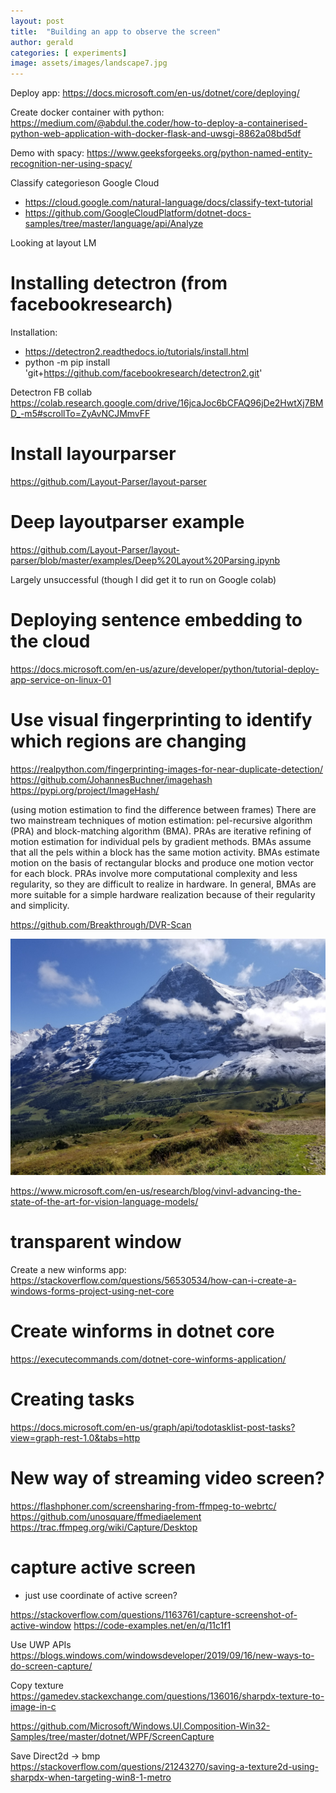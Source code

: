 ```yaml
---
layout: post
title:  "Building an app to observe the screen"
author: gerald
categories: [ experiments]
image: assets/images/landscape7.jpg
---
```


Deploy app: https://docs.microsoft.com/en-us/dotnet/core/deploying/

Create docker container with python: https://medium.com/@abdul.the.coder/how-to-deploy-a-containerised-python-web-application-with-docker-flask-and-uwsgi-8862a08bd5df

Demo with spacy: https://www.geeksforgeeks.org/python-named-entity-recognition-ner-using-spacy/

Classify categorieson Google Cloud
- https://cloud.google.com/natural-language/docs/classify-text-tutorial
- https://github.com/GoogleCloudPlatform/dotnet-docs-samples/tree/master/language/api/Analyze

Looking at layout LM

# Installing detectron (from facebookresearch)

Installation:
- https://detectron2.readthedocs.io/tutorials/install.html
- python -m pip install 'git+https://github.com/facebookresearch/detectron2.git'

Detectron FB collab
https://colab.research.google.com/drive/16jcaJoc6bCFAQ96jDe2HwtXj7BMD_-m5#scrollTo=ZyAvNCJMmvFF


# Install layourparser
https://github.com/Layout-Parser/layout-parser

# Deep layoutparser example
https://github.com/Layout-Parser/layout-parser/blob/master/examples/Deep%20Layout%20Parsing.ipynb

Largely unsuccessful (though I did get it to run on Google colab)

# Deploying sentence embedding to the cloud

https://docs.microsoft.com/en-us/azure/developer/python/tutorial-deploy-app-service-on-linux-01


# Use visual fingerprinting to identify which regions are changing
https://realpython.com/fingerprinting-images-for-near-duplicate-detection/
https://github.com/JohannesBuchner/imagehash
https://pypi.org/project/ImageHash/

(using motion estimation to find the difference between frames)
There are two mainstream techniques of motion estimation: pel-recursive algorithm (PRA) and block-matching algorithm (BMA). PRAs are iterative refining of motion estimation for individual pels by gradient methods. BMAs assume that all the pels within a block has the same motion activity. BMAs estimate motion on the basis of rectangular blocks and produce one motion vector for each block. PRAs involve more computational complexity and less regularity, so they are difficult to realize in hardware. In general, BMAs are more suitable for a simple hardware realization because of their regularity and simplicity.


https://github.com/Breakthrough/DVR-Scan

![imageassets](../assets/images/landscape7.jpg)

https://www.microsoft.com/en-us/research/blog/vinvl-advancing-the-state-of-the-art-for-vision-language-models/

# transparent window
Create a new winforms app: https://stackoverflow.com/questions/56530534/how-can-i-create-a-windows-forms-project-using-net-core



# Create winforms in dotnet core
https://executecommands.com/dotnet-core-winforms-application/

# Creating tasks

https://docs.microsoft.com/en-us/graph/api/todotasklist-post-tasks?view=graph-rest-1.0&tabs=http



# New way of streaming video screen?
https://flashphoner.com/screensharing-from-ffmpeg-to-webrtc/
https://github.com/unosquare/ffmediaelement
https://trac.ffmpeg.org/wiki/Capture/Desktop 

# capture active screen

- just use coordinate of active screen?

https://stackoverflow.com/questions/1163761/capture-screenshot-of-active-window
https://code-examples.net/en/q/11c1f1 

Use UWP APIs
https://blogs.windows.com/windowsdeveloper/2019/09/16/new-ways-to-do-screen-capture/

Copy texture
https://gamedev.stackexchange.com/questions/136016/sharpdx-texture-to-image-in-c

https://github.com/Microsoft/Windows.UI.Composition-Win32-Samples/tree/master/dotnet/WPF/ScreenCapture 

Save Direct2d -> bmp
https://stackoverflow.com/questions/21243270/saving-a-texture2d-using-sharpdx-when-targeting-win8-1-metro 

